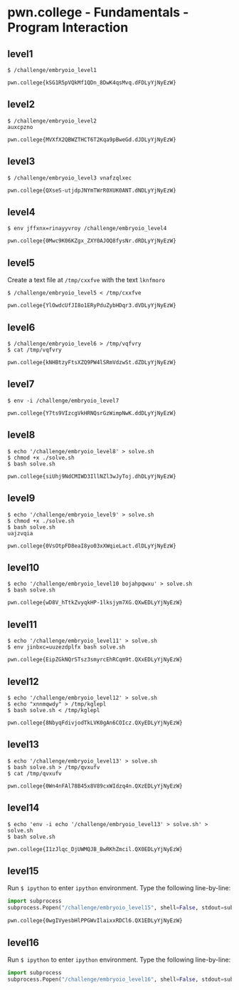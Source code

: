 # pwn.college - Fundamentals - Program Interaction

## level1
```
$ /challenge/embryoio_level1
```
`pwn.college{kSG1R5pVQkMf1QDn_8DwK4qsMvq.dFDLyYjNyEzW}`

## level2
```
$ /challenge/embryoio_level2
auxcpzno
```
`pwn.college{MVXfX2QBWZTHCT6T2Kqa9pBweGd.dJDLyYjNyEzW}`

## level3
```
$ /challenge/embryoio_level3 vnafzqlxec
```
`pwn.college{QXseS-utjdpJNYmTWrR0XUK0ANT.dNDLyYjNyEzW}`

## level4
```
$ env jffxnx=rinayyvroy /challenge/embryoio_level4
```
`pwn.college{0Mwc9K06KZgx_ZXY0AJOQ8fysNr.dRDLyYjNyEzW}`

## level5
Create a text file at `/tmp/cxxfve` with the text `lknfmoro`
``` 
$ /challenge/embryoio_level5 < /tmp/cxxfve
```
`pwn.college{YlOwdcUfJI8o1ERyPduZybHDqr3.dVDLyYjNyEzW}`

## level6
```
$ /challenge/embryoio_level6 > /tmp/vqfvry
$ cat /tmp/vqfvry
```
`pwn.college{kNHBtzyFtsXZQ9PW4lSRmVdzwSt.dZDLyYjNyEzW}`

## level7
```
$ env -i /challenge/embryoio_level7
```
`pwn.college{Y7ts9VIzcgVkHRNQsrGzWimpNwK.ddDLyYjNyEzW}`

## level8
```
$ echo '/challenge/embryoio_level8' > solve.sh
$ chmod +x ./solve.sh
$ bash solve.sh
```
`pwn.college{siUhj9NdCMIWD3IllNZl3wJyToj.dhDLyYjNyEzW}`

## level9
```
$ echo '/challenge/embryoio_level9' > solve.sh
$ chmod +x ./solve.sh
$ bash solve.sh
uajzvqia
```
`pwn.college{0VsOtpFD8eaI8yo03xXWqieLact.dlDLyYjNyEzW}`

## level10
```
$ echo '/challenge/embryoio_level10 bojahpqwxu' > solve.sh
$ bash solve.sh
```
`pwn.college{wD8V_hTtkZvyqkHP-1lksjym7XG.QXwEDLyYjNyEzW}`

## level11
```
$ echo '/challenge/embryoio_level11' > solve.sh
$ env jinbxc=uuzezdplfx bash solve.sh
```
`pwn.college{EipZGkNQrSTsz3smyrcEhRCqm9t.QXxEDLyYjNyEzW}`

## level12
```
$ echo '/challenge/embryoio_level12' > solve.sh
$ echo "xnnmqwdy" > /tmp/kglepl
$ bash solve.sh < /tmp/kglepl
```
`pwn.college{8NbyqFdivjodTkLVK0gAn6COIcz.QXyEDLyYjNyEzW}`

## level13
```
$ echo '/challenge/embryoio_level13' > solve.sh
$ bash solve.sh > /tmp/qvxufv
$ cat /tmp/qvxufv
```
`pwn.college{0Wn4nFAl78B45x8V89cxWIdzq4n.QXzEDLyYjNyEzW}`

## level14
```
$ echo 'env -i echo '/challenge/embryoio_level13' > solve.sh' > solve.sh
$ bash solve.sh
```
`pwn.college{I1zJlqc_DjUWMQJB_BwRKhZmcil.QX0EDLyYjNyEzW}`

## level15
Run `$ ipython` to enter `ipython` environment. Type the following line-by-line:
```py
import subprocess
subprocess.Popen("/challenge/embryoio_level15", shell=False, stdout=subprocess.PIPE).stdout.read()
```
`pwn.college{0wgIVyesbHlPPGWvIlaixxRDCl6.QX1EDLyYjNyEzW}`

## level16
Run `$ ipython` to enter `ipython` environment. Type the following line-by-line:
```py
import subprocess
subprocess.Popen("/challenge/embryoio_level16", shell=False, stdout=subprocess.PIPE).stdout.read()
```
